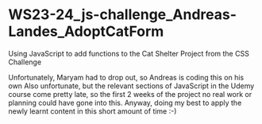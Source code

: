 # WS23-24_js-challenge_Andreas-Landes_AdoptCatForm
Using JavaScript to add functions to the Cat Shelter Project from the CSS Challenge

Unfortunately, Maryam had to drop out, so Andreas is coding this on his own
Also unfortunate, but the relevant sections of JavaScript in the Udemy course come pretty late, so the first 2 weeks of the project no real work or planning could have gone into this. Anyway, doing my best to apply the newly learnt content in this short amount of time :-) 
